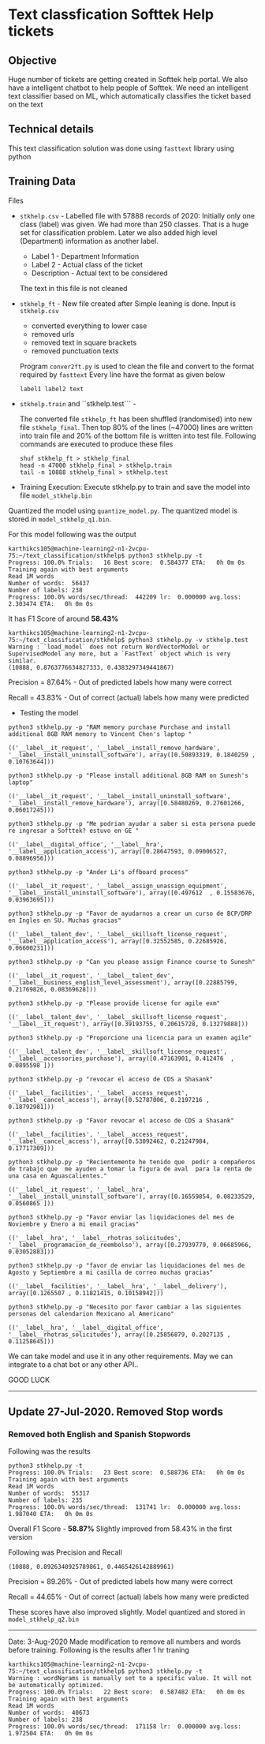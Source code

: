 # Text classfication Softtek Help tickets

## Objective 
Huge number of tickets are getting created in Softtek help portal. We also have a intelligent chatbot to help people of Softtek. We need an intelligent text classifier based on ML, which automatically classifies the ticket based on the text 

## Technical details 
This text classification solution was done using ``fasttext`` library using python 

## Training Data 
Files

- ``stkhelp.csv`` - Labelled file with 57888 records of 2020: Initially only one class (label) was given. We had more than 250 classes. That is a huge set for classification problem. Later we also added high level (Department) information as another label. 

  - Label 1 - Department Information 
  - Label 2 - Actual class of the ticket 
  - Description - Actual text to be considered 

  The text in this file is not cleaned

- ``stkhelp_ft`` - New file created after Simple leaning is done. Input is ``stkhelp.csv``

  - converted everything to lower case 
  - removed urls 
  - removed text in square brackets 
  - removed punctuation texts

  Program ```conver2ft.py``` is used to clean the file and convert to the format required by ```fasttext```
  Every line have the format as given below 

  ```
  label1 label2 text
  ```

- ``stkhelp.train`` and ``stkhelp.test``` - 

  The converted file ``stkhelp_ft`` has been shuffled (randomised) into new file ``stkhelp_final``. Then top 80% of the lines (~47000) lines are written into train file and 20% of the bottom file is written into test file. Following commands are executed to produce these files

  ```
  shuf stkhelp_ft > stkhelp_final
  head -n 47000 stkhelp_final > stkhelp.train
  tail -n 10888 stkhelp_final > stkhelp.test
  ```

- Training Execution: Execute stkhelp.py to train and save the model into file ``model_stkhelp.bin``

Quantized the model using ```quantize_model.py```. The quantized model is stored in ```model_stkhelp_q1.bin```.

For this model following was the output

  ```
karthikcs105@machine-learning2-n1-2vcpu-75:~/text_classification/stkhelp$ python3 stkhelp.py -t
Progress: 100.0% Trials:   16 Best score:  0.584377 ETA:   0h 0m 0s
Training again with best arguments
Read 1M words
Number of words:  56437
Number of labels: 238
Progress: 100.0% words/sec/thread:  442209 lr:  0.000000 avg.loss:  2.303474 ETA:   0h 0m 0s

  ```

It has F1 Score of around **58.43%**

  ```
karthikcs105@machine-learning2-n1-2vcpu-75:~/text_classification/stkhelp$ python3 stkhelp.py -v stkhelp.test
Warning : `load_model` does not return WordVectorModel or SupervisedModel any more, but a `FastText` object which is very similar.
(10888, 0.8763776634827333, 0.4383297349441867)
  ```
  Precision = 87.64%   - Out of predicted labels how many were correct

  Recall = 43.83%  - Out of correct (actual) labels how many were predicted 


- Testing the model

```
python3 stkhelp.py -p "RAM memory purchase Purchase and install additional 8GB RAM memory to Vincent Chen's laptop "

(('__label__it_request', '__label__install_remove_hardware', '__label__install_uninstall_software'), array([0.50893319, 0.1840259 , 0.10763644]))

python3 stkhelp.py -p "Please install additional 8GB RAM on Sunesh's laptop"

(('__label__it_request', '__label__install_uninstall_software', '__label__install_remove_hardware'), array([0.58480269, 0.27601266, 0.06017245]))

python3 stkhelp.py -p "Me podrian ayudar a saber si esta persona puede re ingresar a Softtek? estuvo en GE "

(('__label__digital_office', '__label__hra', '__label__application_access'), array([0.28647593, 0.09006527, 0.08896956]))

python3 stkhelp.py -p "Ander Li's offboard process"

(('__label__it_request', '__label__assign_unassign_equipment', '__label__install_uninstall_software'), array([0.497612  , 0.15583676, 0.03963695]))

python3 stkhelp.py -p "Favor de ayudarnos a crear un curso de BCP/DRP en Ingles en SU. Muchas gracias"

(('__label__talent_dev', '__label__skillsoft_license_request', '__label__application_access'), array([0.32552585, 0.22685926, 0.06600231]))

python3 stkhelp.py -p "Can you please assign Finance course to Sunesh" 

(('__label__it_request', '__label__talent_dev', '__label__business_english_level_assessment'), array([0.22885799, 0.21769826, 0.08369628]))

python3 stkhelp.py -p "Please provide license for agile exm"

(('__label__talent_dev', '__label__skillsoft_license_request', '__label__it_request'), array([0.39193755, 0.20615728, 0.13279888]))

python3 stkhelp.py -p "Proporcione una licencia para un examen agile"

(('__label__talent_dev', '__label__skillsoft_license_request', '__label__accessories_purchase'), array([0.47163901, 0.412476  , 0.0895598 ]))

python3 stkhelp.py -p "revocar el acceso de CDS a Shasank"

(('__label__facilities', '__label__access_request', '__label__cancel_access'), array([0.52787006, 0.2197216 , 0.18792981]))

python3 stkhelp.py -p "Favor revocar el acceso de CDS a Shasank"

(('__label__facilities', '__label__access_request', '__label__cancel_access'), array([0.53092462, 0.21247984, 0.17717309]))

python3 stkhelp.py -p "Recientemente he tenido que  pedir a compañeros de trabajo que  me ayuden a tomar la figura de aval  para la renta de  una casa en Aguascalientes."

(('__label__it_request', '__label__hra', '__label__install_uninstall_software'), array([0.16559854, 0.08233529, 0.0560865 ]))

python3 stkhelp.py -p "Favor enviar las liquidaciones del mes de Noviembre y Enero a mi email gracias"

(('__label__hra', '__label__rhotras_solicitudes', '__label__programacion_de_reembolso'), array([0.27939779, 0.06685966, 0.03052883]))

python3 stkhelp.py -p "favor de enviar las liquidaciones del mes de Agosto y Septiembre a mi casilla de correo muchas gracias"

(('__label__facilities', '__label__hra', '__label__delivery'), array([0.1265507 , 0.11821415, 0.10158942]))

python3 stkhelp.py -p "Necesito por favor cambiar a las siguientes personas del calendarion Mexicano al Americano"

(('__label__hra', '__label__digital_office', '__label__rhotras_solicitudes'), array([0.25856879, 0.2027135 , 0.11258645]))
```

We can take model and use it in any other requirements. May we can integrate to a chat bot or any other API.. 

GOOD LUCK

---


## Update 27-Jul-2020. Removed Stop words 
### Removed both English and Spanish Stopwords 

Following was the results

```
python3 stkhelp.py -t
Progress: 100.0% Trials:   23 Best score:  0.588736 ETA:   0h 0m 0s
Training again with best arguments
Read 1M words
Number of words:  55317
Number of labels: 235
Progress: 100.0% words/sec/thread:  131741 lr:  0.000000 avg.loss:  1.987040 ETA:   0h 0m 0s
```
Overall F1 Score - **58.87%** Slightly improved from 58.43% in the first version

Following was Precision and Recall

```
(10888, 0.8926340925789861, 0.4465426142889961)
```

Precision = 89.26%   - Out of predicted labels how many were correct

Recall = 44.65%  - Out of correct (actual) labels how many were predicted 

These scores have also improved slightly.
Model quantized and  stored in ```model_stkhelp_q2.bin```

----
Date: 3-Aug-2020
Made modification  to remove all numbers and words before training. Following is the results after 1 hr traning 

```
karthikcs105@machine-learning2-n1-2vcpu-75:~/text_classification/stkhelp$ python3 stkhelp.py -t
Warning : wordNgrams is manually set to a specific value. It will not be automatically optimized.
Progress: 100.0% Trials:   22 Best score:  0.587482 ETA:   0h 0m 0s
Training again with best arguments
Read 1M words
Number of words:  40673
Number of labels: 238
Progress: 100.0% words/sec/thread:  171158 lr:  0.000000 avg.loss:  1.972504 ETA:   0h 0m 0s
```